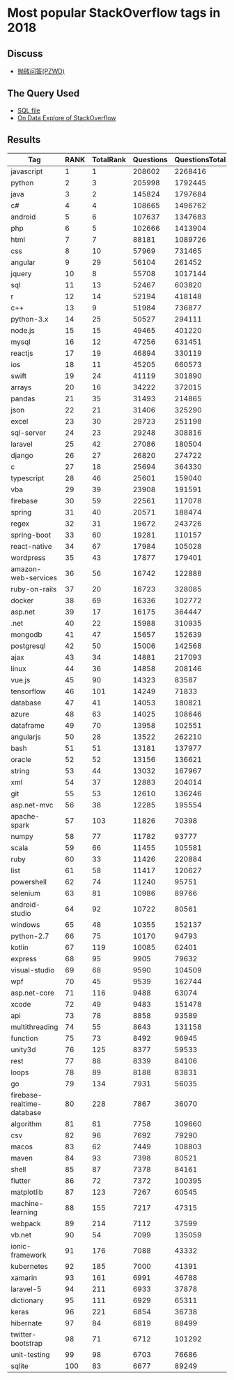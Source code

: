 # Most popular StackOverflow tags in 2018

## Discuss

- [抛砖问答(PZWD)](https://pzwd.net/d/23)

## The Query Used

- [SQL file](../queries/most-popular-stackoverflow-tags-in-nq-20yy.sql)
- [On Data Explore of StackOverflow](https://data.stackexchange.com/stackoverflow/revision/1460196/1792799/most-popular-stackoverflow-tags-in-2018)

## Results

| Tag                        | RANK | TotalRank | Questions | QuestionsTotal |
| -------------------------- | ---- | --------- | --------- | -------------- |
| javascript                 | 1    | 1         | 208602    | 2268416        |
| python                     | 2    | 3         | 205998    | 1792445        |
| java                       | 3    | 2         | 145824    | 1797684        |
| c#                         | 4    | 4         | 108665    | 1496762        |
| android                    | 5    | 6         | 107637    | 1347683        |
| php                        | 6    | 5         | 102666    | 1413904        |
| html                       | 7    | 7         | 88181     | 1089726        |
| css                        | 8    | 10        | 57969     | 731465         |
| angular                    | 9    | 29        | 56104     | 261452         |
| jquery                     | 10   | 8         | 55708     | 1017144        |
| sql                        | 11   | 13        | 52467     | 603820         |
| r                          | 12   | 14        | 52194     | 418148         |
| c++                        | 13   | 9         | 51984     | 736877         |
| python-3.x                 | 14   | 25        | 50527     | 294111         |
| node.js                    | 15   | 15        | 49465     | 401220         |
| mysql                      | 16   | 12        | 47256     | 631451         |
| reactjs                    | 17   | 19        | 46894     | 330119         |
| ios                        | 18   | 11        | 45205     | 660573         |
| swift                      | 19   | 24        | 41119     | 301890         |
| arrays                     | 20   | 16        | 34222     | 372015         |
| pandas                     | 21   | 35        | 31493     | 214865         |
| json                       | 22   | 21        | 31406     | 325290         |
| excel                      | 23   | 30        | 29723     | 251198         |
| sql-server                 | 24   | 23        | 29248     | 308816         |
| laravel                    | 25   | 42        | 27086     | 180504         |
| django                     | 26   | 27        | 26820     | 274722         |
| c                          | 27   | 18        | 25694     | 364330         |
| typescript                 | 28   | 46        | 25601     | 159040         |
| vba                        | 29   | 39        | 23908     | 191591         |
| firebase                   | 30   | 59        | 22561     | 117078         |
| spring                     | 31   | 40        | 20571     | 188474         |
| regex                      | 32   | 31        | 19672     | 243726         |
| spring-boot                | 33   | 60        | 19281     | 110157         |
| react-native               | 34   | 67        | 17984     | 105028         |
| wordpress                  | 35   | 43        | 17877     | 179401         |
| amazon-web-services        | 36   | 56        | 16742     | 122888         |
| ruby-on-rails              | 37   | 20        | 16723     | 328085         |
| docker                     | 38   | 69        | 16336     | 102772         |
| asp.net                    | 39   | 17        | 16175     | 364447         |
| .net                       | 40   | 22        | 15988     | 310935         |
| mongodb                    | 41   | 47        | 15657     | 152639         |
| postgresql                 | 42   | 50        | 15006     | 142568         |
| ajax                       | 43   | 34        | 14881     | 217093         |
| linux                      | 44   | 36        | 14858     | 208146         |
| vue.js                     | 45   | 90        | 14323     | 83587          |
| tensorflow                 | 46   | 101       | 14249     | 71833          |
| database                   | 47   | 41        | 14053     | 180821         |
| azure                      | 48   | 63        | 14025     | 108646         |
| dataframe                  | 49   | 70        | 13958     | 102551         |
| angularjs                  | 50   | 28        | 13522     | 262210         |
| bash                       | 51   | 51        | 13181     | 137977         |
| oracle                     | 52   | 52        | 13156     | 136621         |
| string                     | 53   | 44        | 13032     | 167967         |
| xml                        | 54   | 37        | 12883     | 204014         |
| git                        | 55   | 53        | 12610     | 136246         |
| asp.net-mvc                | 56   | 38        | 12285     | 195554         |
| apache-spark               | 57   | 103       | 11826     | 70398          |
| numpy                      | 58   | 77        | 11782     | 93777          |
| scala                      | 59   | 66        | 11455     | 105581         |
| ruby                       | 60   | 33        | 11426     | 220884         |
| list                       | 61   | 58        | 11417     | 120627         |
| powershell                 | 62   | 74        | 11240     | 95751          |
| selenium                   | 63   | 81        | 10986     | 89766          |
| android-studio             | 64   | 92        | 10722     | 80561          |
| windows                    | 65   | 48        | 10355     | 152137         |
| python-2.7                 | 66   | 75        | 10170     | 94793          |
| kotlin                     | 67   | 119       | 10085     | 62401          |
| express                    | 68   | 95        | 9905      | 79632          |
| visual-studio              | 69   | 68        | 9590      | 104509         |
| wpf                        | 70   | 45        | 9539      | 162744         |
| asp.net-core               | 71   | 116       | 9488      | 63074          |
| xcode                      | 72   | 49        | 9483      | 151478         |
| api                        | 73   | 78        | 8858      | 93589          |
| multithreading             | 74   | 55        | 8643      | 131158         |
| function                   | 75   | 73        | 8492      | 96945          |
| unity3d                    | 76   | 125       | 8377      | 59533          |
| rest                       | 77   | 88        | 8339      | 84106          |
| loops                      | 78   | 89        | 8188      | 83831          |
| go                         | 79   | 134       | 7931      | 56035          |
| firebase-realtime-database | 80   | 228       | 7867      | 36070          |
| algorithm                  | 81   | 61        | 7758      | 109660         |
| csv                        | 82   | 96        | 7692      | 79290          |
| macos                      | 83   | 62        | 7449      | 108803         |
| maven                      | 84   | 93        | 7398      | 80521          |
| shell                      | 85   | 87        | 7378      | 84161          |
| flutter                    | 86   | 72        | 7372      | 100395         |
| matplotlib                 | 87   | 123       | 7267      | 60545          |
| machine-learning           | 88   | 155       | 7217      | 47315          |
| webpack                    | 89   | 214       | 7112      | 37599          |
| vb.net                     | 90   | 54        | 7099      | 135059         |
| ionic-framework            | 91   | 176       | 7088      | 43332          |
| kubernetes                 | 92   | 185       | 7000      | 41391          |
| xamarin                    | 93   | 161       | 6991      | 46788          |
| laravel-5                  | 94   | 211       | 6933      | 37878          |
| dictionary                 | 95   | 111       | 6929      | 65311          |
| keras                      | 96   | 221       | 6854      | 36738          |
| hibernate                  | 97   | 84        | 6819      | 88499          |
| twitter-bootstrap          | 98   | 71        | 6712      | 101292         |
| unit-testing               | 99   | 98        | 6703      | 76686          |
| sqlite                     | 100  | 83        | 6677      | 89249          |
